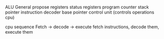 
ALU
General propose registers 
status  registers
program counter
stack pointer
instruction decoder
base pointer
control unit (controls operations cpu)

cpu sequence 
Fetch -> decode -> execute
fetch instructions, decode them, execute them



